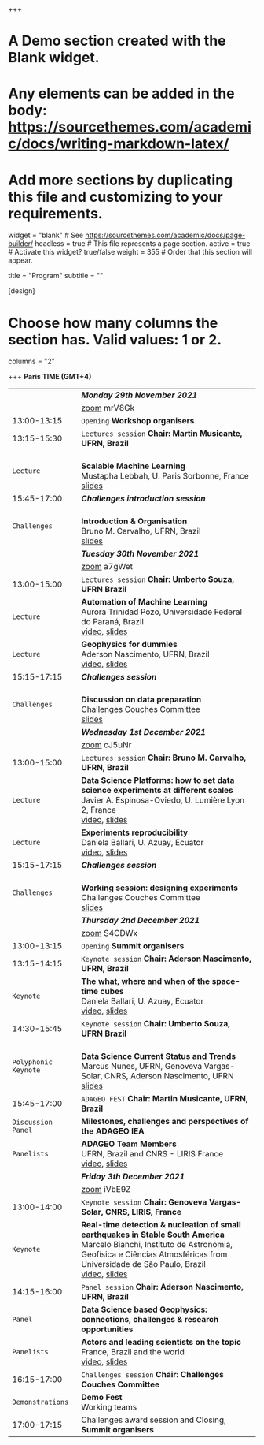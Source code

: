 +++
# A Demo section created with the Blank widget.
# Any elements can be added in the body: https://sourcethemes.com/academic/docs/writing-markdown-latex/
# Add more sections by duplicating this file and customizing to your requirements.

widget = "blank"  # See https://sourcethemes.com/academic/docs/page-builder/
headless = true  # This file represents a page section.
active = true  # Activate this widget? true/false
weight = 355  # Order that this section will appear.

title = "Program"
subtitle = ""

[design]
  # Choose how many columns the section has. Valid values: 1 or 2.
  columns = "2"

+++
**Paris TIME (GMT+4)** []()

|  |  |
|---|---|
| | ***Monday 29th November 2021*** |
| |[zoom](https://cnrs.zoom.us/j/92649229317?pwd=ZDA2NEdHY2hqa0xtb3FldUs5c2V6UT09) mrV8Gk |
|13:00-13:15| `Opening` **Workshop organisers** |
|13:15-15:30| `Lectures session` **Chair: Martin Musicante, UFRN, Brazil** |
|`Lecture`|  </br> **Scalable Machine Learning** </br>Mustapha Lebbah, U. Paris Sorbonne, France </br> [slides]()|
|15:45-17:00| ***Challenges introduction session*** |
|`Challenges`| </br> **Introduction & Organisation** </br> Bruno M. Carvalho, UFRN, Brazil </br> [slides]()|
|  | ***Tuesday 30th November 2021*** |
| |[zoom](https://cnrs.zoom.us/j/93493517297?pwd=MFBlZnY0OFlWQ3d3YlA3d0MvU1hQUT09) a7gWet |
|13:00-15:00|`Lectures session` **Chair: Umberto Souza, UFRN Brazil** |
|`Lecture`|**Automation of  Machine Learning** </br> Aurora Trinidad Pozo, Universidade Federal do Paraná, Brazil  </br> [video](), [slides]()|
|`Lecture`|**Geophysics for dummies** </br> Aderson Nascimento, UFRN, Brazil </br> [video](), [slides]()|
|15:15-17:15| ***Challenges  session*** |
|`Challenges`|  </br> **Discussion on data preparation** </br> Challenges Couches Committee  </br> [slides]()|
|  | ***Wednesday 1st December 2021*** |
|  |[zoom](https://cnrs.zoom.us/j/95698047164?pwd=ekRyUnFVT1lDLzV5Ly81NXAvMTJBdz09) cJ5uNr |
|13:00-15:00| `Lectures session` **Chair: Bruno M. Carvalho, UFRN, Brazil** |
|`Lecture`|  **Data Science Platforms: how to set data science experiments at different scales** </br>  Javier A. Espinosa-Oviedo, U. Lumière Lyon 2, France</br> [video](), [slides]()|
|`Lecture`|  **Experiments reproducibility** </br> Daniela Ballari, U. Azuay, Ecuator </br> [video](), [slides](https://www.canva.com/design/DAEKbVwUKYw/rOGYGBJN0mhU7FnG8Eog6g/view?utm_content=DAEKbVwUKYw&utm_campaign=designshare&utm_medium=link&utm_source=sharebutton&fbclid=IwAR0A2KBbXyNWPoEL21CKDr6hwHCFgmfGfu3vlu32VWtaU0o-A2mKfQAaIG4)|
|15:15-17:15| ***Challenges  session*** |
|`Challenges`|  </br> **Working session: designing experiments** </br> Challenges Couches Committee </br> [slides]()|
|  | ***Thursday 2nd December 2021*** |
|  |[zoom](https://cnrs.zoom.us/j/92961033942?pwd=clJTaW1nVVZIL0ZvU1FjZFpSL1dVdz09) S4CDWx |
|13:00-13:15 | `Opening` **Summit organisers** |
| 13:15-14:15| `Keynote session` **Chair: Aderson Nascimento, UFRN, Brazil** |
|`Keynote`| **The what, where and when of the space-time cubes** </br> Daniela Ballari, U. Azuay, Ecuator </br> [video](), [slides]()|
|14:30-15:45 | `Keynote session` **Chair: Umberto Souza, UFRN Brazil** |
|`Polyphonic Keynote`|  </br> **Data Science Current Status and Trends** </br> Marcus Nunes, UFRN, Genoveva Vargas-Solar, CNRS, Aderson Nascimento, UFRN </br> [slides]()|
|15:45-17:00 | `ADAGEO FEST` **Chair: Martin Musicante, UFRN, Brazil**  |
| `Discussion Panel` | **Milestones, challenges and perspectives of the ADAGEO IEA** |
|`Panelists` | **ADAGEO Team Members** </br> UFRN, Brazil and CNRS - LIRIS France </br> [video](), [slides]()
|  | ***Friday 3th December 2021*** |
|  |[zoom](https://cnrs.zoom.us/j/92099130852?pwd=MDFWU250OFdidVhBOE81SDgwU1Y0UT09) iVbE9Z |
| 13:00-14:00| `Keynote session` **Chair: Genoveva Vargas-Solar, CNRS, LIRIS, France** |
|`Keynote`|  **Real-time detection & nucleation of small earthquakes in Stable South America** </br> Marcelo Bianchi,  Instituto de Astronomia, Geofísica e Ciências Atmosféricas from Universidade de São Paulo, Brazil  </br> [video](), [slides]()|
|14:15-16:00|`Panel session` **Chair: Aderson Nascimento, UFRN, Brazil** |
| `Panel` |  **Data Science based Geophysics: connections, challenges & research opportunities** |
|`Panelists`| **Actors and leading scientists on the topic** </br> France, Brazil and the world </br> [video](), [slides]()
|16:15-17:00  | `Challenges session` **Chair: Challenges Couches Committee** |
|`Demonstrations`| **Demo Fest** </br> Working teams </br>|
|17:00-17:15 | Challenges award session and Closing, **Summit organisers** |

